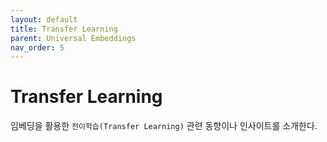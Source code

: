 ```yaml
---
layout: default
title: Transfer Learning
parent: Universal Embeddings
nav_order: 5
---
```


# Transfer Learning

임베딩을 활용한 `전이학습(Transfer Learning)` 관련 동향이나 인사이트를 소개한다.
